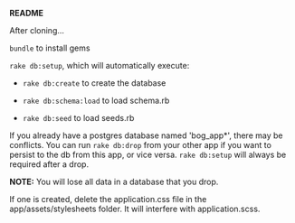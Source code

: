 **README**

After cloning...

`bundle` to install gems

`rake db:setup`, which will automatically execute:

* `rake db:create` to create the database

* `rake db:schema:load` to load schema.rb 

* `rake db:seed` to load seeds.rb

If you already have a postgres database named 'bog_app*', there may be conflicts. You can run `rake db:drop` from your other app if you want to persist to the db from this app, or vice versa. `rake db:setup` will always be required after a drop.  

**NOTE:** You will lose all data in a database that you drop.

If one is created, delete the application.css file in the app/assets/stylesheets
folder.  It will interfere with application.scss.


